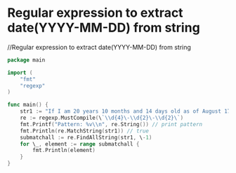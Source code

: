 # Regular expression to extract date(YYYY\-MM\-DD) from string

//Regular expression to extract date(YYYY\-MM\-DD) from string
```go
package main

import (
	"fmt"
	"regexp"
)

func main() {
	str1 := "If I am 20 years 10 months and 14 days old as of August 17,2016 then my DOB would be 1995\-10\-03"
	re := regexp.MustCompile(\`\\d{4}\-\\d{2}\-\\d{2}\`)
	fmt.Printf("Pattern: %v\\n", re.String()) // print pattern
	fmt.Println(re.MatchString(str1)) // true
	submatchall := re.FindAllString(str1, \-1)
	for \_, element := range submatchall {
		fmt.Println(element)
	}
}
```
